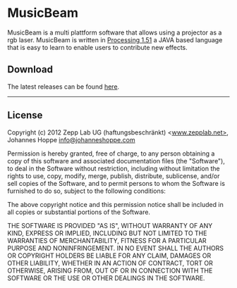 MusicBeam
=========

MusicBeam is a multi plattform software that allows using a projector as a rgb laser.
MusicBeam is written in [Processing 1.51](http://processing.org) a JAVA based language that is easy to learn to enable users to contribute new effects.


Download
--------
The latest releases can be found [here](https://github.com/ZeppLab/MusicBeam/downloads).


_______


License
-------

Copyright (c) 2012 Zepp Lab UG (haftungsbeschränkt) <www.zepplab.net>, Johannes Hoppe <info@johanneshoppe.com>

Permission is hereby granted, free of charge, to any person obtaining a copy of this software and associated documentation files (the "Software"), to deal in the Software without restriction, including without limitation the rights to use, copy, modify, merge, publish, distribute, sublicense, and/or sell copies of the Software, and to permit persons to whom the Software is furnished to do so, subject to the following conditions:

The above copyright notice and this permission notice shall be included in all copies or substantial portions of the Software.

THE SOFTWARE IS PROVIDED "AS IS", WITHOUT WARRANTY OF ANY KIND, EXPRESS OR IMPLIED, INCLUDING BUT NOT LIMITED TO THE WARRANTIES OF MERCHANTABILITY, FITNESS FOR A PARTICULAR PURPOSE AND NONINFRINGEMENT. IN NO EVENT SHALL THE AUTHORS OR COPYRIGHT HOLDERS BE LIABLE FOR ANY CLAIM, DAMAGES OR OTHER LIABILITY, WHETHER IN AN ACTION OF CONTRACT, TORT OR OTHERWISE, ARISING FROM, OUT OF OR IN CONNECTION WITH THE SOFTWARE OR THE USE OR OTHER DEALINGS IN THE SOFTWARE.
